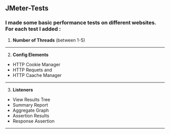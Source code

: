 ## JMeter-Tests

### I made some basic performance tests on different websites. For each test I added :

1. **Number of Threads** (between 1-5)
---------------------------------------------------

2. **Config Elements** 
* HTTP Cookie Manager
* HTTP Requets and 
* HTTP Caache Manager
--------------------------------------------------

3. **Listeners**
* View Results Tree
* Summary Report
* Aggregate Graph
* Assertion Results
* Response Assertion
--------------------------------------------------
